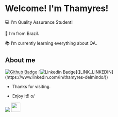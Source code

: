 # Welcome! I'm Thamyres!

 
:computer: I'm Quality Assurance Student!

:house_with_garden: I’m from Brazil.

:books: I’m currently learning everything about QA.
 


## About me

[![Github Badge](https://img.shields.io/badge/-Github-000?style=flat-square&logo=Github&logoColor=white&link=LINK_GIT)]([LINK_GIT](https://github.com/ThamyresDelmindo)])
[![Linkedin Badge](https://img.shields.io/badge/-LinkedIn-blue?style=flat-square&logo=Linkedin&logoColor=white&link=[LINK_LINKEDIN](https://www.linkedin.com/in/thamyres-delmindo/))]([LINK_LINKEDIN](https://www.linkedin.com/in/thamyres-delmindo/))

- Thanks for visiting.

- Enjoy it!! o/
<img src="{https://img.shields.io/badge/JavaScript-323330?style=for-the-badge&logo=javascript&logoColor=F7DF1E}"/>

<img src=https://github.com/TheDudeThatCode/TheDudeThatCode/blob/master/Assets/Earth.gif width="30">
